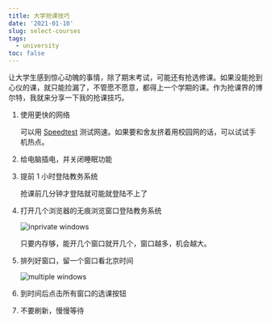 ```yaml
---
title: 大学抢课技巧
date: '2021-01-10'
slug: select-courses
tags:
  - university
toc: false
---
```


让大学生感到惊心动魄的事情，除了期末考试，可能还有抢选修课。如果没能抢到心仪的课，就只能捡漏了，不管愿不愿意，都得上一个学期的课。作为抢课界的博尔特，我就来分享一下我的抢课技巧。

1. 使用更快的网络

    可以用 [Speedtest](https://www.speedtest.net/) 测试网速。如果要和舍友挤着用校园网的话，可以试试手机热点。

1. 给电脑插电，并关闭睡眠功能

1. 提前 1 小时登陆教务系统

    抢课前几分钟才登陆就可能就登陆不上了

1. 打开几个浏览器的无痕浏览窗口登陆教务系统

    ![inprivate windows](https://cdn.jsdelivr.net/gh/CyrusYip/blog-static/images/2021-01-10_inprivate-windows.png)

    只要内存够，能开几个窗口就开几个，窗口越多，机会越大。

1. 排列好窗口，留一个窗口看北京时间

    ![multiple windows](https://cdn.jsdelivr.net/gh/CyrusYip/blog-static/images/2021-01-10_multiple-windows.png)

1. 到时间后点击所有窗口的选课按钮

1. 不要刷新，慢慢等待
